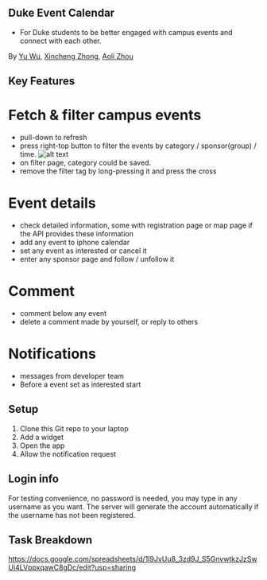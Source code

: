 ## Duke Event Calendar
- For Duke students to be better engaged with campus events and connect with each other.

By [Yu Wu](yu.wu@duke.edu), [Xincheng Zhong](xz353@duke.edu), [Aoli Zhou](az161@duke.edu)

## Key Features
# Fetch & filter campus events 
- pull-down to refresh
- press right-top button to filter the events by category / sponsor(group) / time.
![alt text](https://gitlab.oit.duke.edu/kits/ECE-564-01-F23/projects/new-bee/-/raw/main/ReadmeImg/mainpage.jpeg?ref_type=heads)
- on filter page, category could be saved.
- remove the filter tag by long-pressing it and press the cross

# Event details
- check detailed information, some with registration page or map page if the API provides these information
- add any event to iphone calendar
- set any event as interested or cancel it
- enter any sponsor page and follow / unfollow it

# Comment
- comment below any event
- delete a comment made by yourself, or reply to others

# Notifications
- messages from developer team
- Before a event set as interested start


## Setup
1. Clone this Git repo to your laptop
2. Add a widget
2. Open the app
3. Allow the notification request

## Login info
For testing convenience, no password is needed, you may type in any username as you want. The server will generate the account automatically if the username has not been registered.

## Task Breakdown 
https://docs.google.com/spreadsheets/d/1I9JvUu8_3zd9J_S5GnvwtkzJzSwUi4LVppxqawC8gDc/edit?usp=sharing


